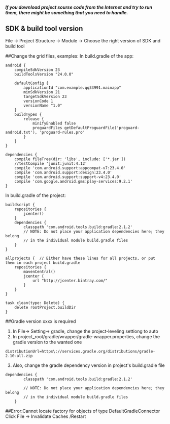 ##### If you download project sourse code from the Internet and try to run them, there might be something that you need to handle.


## SDK & build tool version

File -> Project Structure -> Module -> Choose the right version of SDK and build tool


##Change the grid files, examples:
In build.gradle of the app:
```
android {
    compileSdkVersion 23
    buildToolsVersion "24.0.0"

    defaultConfig {
        applicationId "com.example.qq33991.mainapp"
        minSdkVersion 21
        targetSdkVersion 23
        versionCode 1
        versionName "1.0"
    }
    buildTypes {
        release {
            minifyEnabled false
            proguardFiles getDefaultProguardFile('proguard-android.txt'), 'proguard-rules.pro'
        }
    }
}

dependencies {
    compile fileTree(dir: 'libs', include: ['*.jar'])
    //testCompile 'junit:junit:4.12'
    compile 'com.android.support:appcompat-v7:23.4.0'
    compile 'com.android.support:design:23.4.0'
    compile 'com.android.support:support-v4:23.4.0'
    compile 'com.google.android.gms:play-services:9.2.1'
}
```

In build.gradle of the project:
```
buildscript {
    repositories {
        jcenter()
    }
    dependencies {
        classpath 'com.android.tools.build:gradle:2.1.2'
        // NOTE: Do not place your application dependencies here; they belong
        // in the individual module build.gradle files
    }
}

allprojects {  // Either have these lines for all projects, or put them in each project build.gradle
    repositories {
        mavenCentral()
        jcenter {
            url "http://jcenter.bintray.com/"
        }
    }
}

task clean(type: Delete) {
    delete rootProject.buildDir
}
```

##Gradle version xxxx is required
1. In File-> Setting-> gradle, change the project-leveling settiong to auto
2. In project_root/gradle/wrapper/gradle-wrapper.properties, change the gradle version to the wanted one
```
distributionUrl=https\://services.gradle.org/distributions/gradle-2.10-all.zip
```
3. Also, change the gradle dependency version in project's build.gradle file
```
dependencies {
        classpath 'com.android.tools.build:gradle:2.1.2'

        // NOTE: Do not place your application dependencies here; they belong
        // in the individual module build.gradle files
    }
```

##Error:Cannot locate factory for objects of type DefaultGradleConnector
Click File -> Invalidate Caches /Restart
